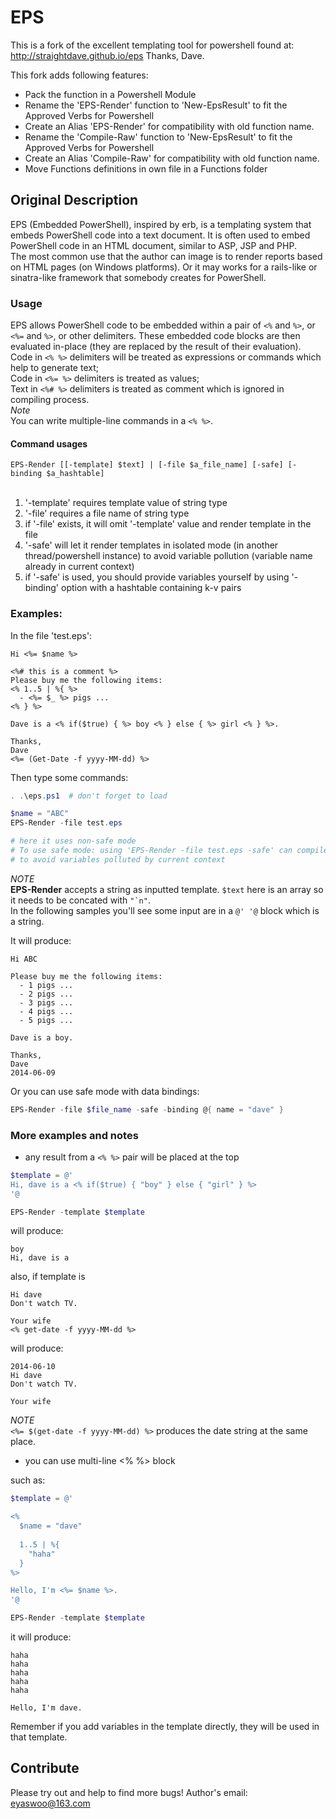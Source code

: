 EPS
===
This is a fork of the excellent templating tool for powershell found at:
http://straightdave.github.io/eps
Thanks, Dave.

This fork adds following features:
- Pack the function in a Powershell Module
- Rename the 'EPS-Render' function to 'New-EpsResult' to fit the Approved Verbs for Powershell
- Create an Alias 'EPS-Render' for compatibility with old function name.
- Rename the 'Compile-Raw' function to 'New-EpsResult' to fit the Approved Verbs for Powershell
- Create an Alias 'Compile-Raw' for compatibility with old function name.
- Move Functions definitions in own file in a Functions folder

## Original Description

EPS (Embedded PowerShell), inspired by erb, is a templating system that embeds PowerShell code into a text document. It is often used to embed PowerShell code in an HTML document, similar to ASP, JSP and PHP.<br/>
The most common use that the author can image is to render reports based on HTML pages (on Windows platforms). Or it may works for a rails-like or sinatra-like framework that somebody creates for PowerShell.

### Usage
EPS allows PowerShell code to be embedded within a pair of `<%` and `%>`, or `<%=` and `%>`, or other delimiters. These embedded code blocks are then evaluated in-place (they are replaced by the result of their evaluation).<br/>
Code in `<% %>` delimiters will be treated as expressions or commands which help to generate text;<br/>
Code in `<%= %>` delimiters is treated as values;<br/>
Text in `<%# %>` delimiters is treated as comment which is ignored in compiling process.<br/>
_Note_<br/>
You can write multiple-line commands in a ```<% %>```.

#### Command usages
```EPS-Render [[-template] $text] | [-file $a_file_name] [-safe] [-binding $a_hashtable]```<br/><br/>
1. '-template' requires template value of string type <br/>
2. '-file' requires a file name of string type <br/>
3. if '-file' exists, it will omit '-template' value and render template in the file <br/>
4. '-safe' will let it render templates in isolated mode (in another thread/powershell instance) to avoid variable pollution (variable name already in current context) <br/>
5. if '-safe' is used, you should provide variables yourself by using '-binding' option with a hashtable containing k-v pairs <br/>

### Examples:

In the file 'test.eps':
```
Hi <%= $name %>

<%# this is a comment %>
Please buy me the following items:
<% 1..5 | %{ %>
  - <%= $_ %> pigs ...
<% } %>

Dave is a <% if($true) { %> boy <% } else { %> girl <% } %>. 

Thanks,
Dave
<%= (Get-Date -f yyyy-MM-dd) %>
```

Then type some commands:
```powershell
. .\eps.ps1  # don't forget to load

$name = "ABC"
EPS-Render -file test.eps

# here it uses non-safe mode
# To use safe mode: using 'EPS-Render -file test.eps -safe' can compile in another PowerShell instance
# to avoid variables polluted by current context
```
_NOTE_<br/>
__EPS-Render__ accepts a string as inputted template. ```$text``` here is an array so it needs to be concated with ```"`n"```.<br/>
In the following samples you'll see some input are in a ```@' '@``` block which is a string.

It will produce:
```
Hi ABC

Please buy me the following items:
  - 1 pigs ...
  - 2 pigs ...
  - 3 pigs ...
  - 4 pigs ...
  - 5 pigs ...

Dave is a boy.

Thanks,
Dave
2014-06-09
```

Or you can use safe mode with data bindings:
```powershell
EPS-Render -file $file_name -safe -binding @{ name = "dave" }
```

### More examples and notes
+ any result from a ```<% %>``` pair will be placed at the top

```powershell
$template = @'
Hi, dave is a <% if($true) { "boy" } else { "girl" } %>
'@

EPS-Render -template $template
```
will produce:
```
boy
Hi, dave is a 
```

also, if template is
```
Hi dave
Don't watch TV.

Your wife
<% get-date -f yyyy-MM-dd %>
```
will produce:
```
2014-06-10
Hi dave
Don't watch TV.

Your wife
```
_NOTE_<br/>
```<%= $(get-date -f yyyy-MM-dd) %>``` produces the date string at the same place.

+ you can use multi-line <% %> block

such as:
```powershell
$template = @'

<%
  $name = "dave"
  
  1..5 | %{
    "haha"
  }
%>

Hello, I'm <%= $name %>.
'@

EPS-Render -template $template
```
it will produce:
```
haha
haha
haha
haha
haha

Hello, I'm dave.
```

Remember if you add variables in the template directly, they will be used in that template.


## Contribute
Please try out and help to find more bugs! 
Author's email: eyaswoo@163.com

